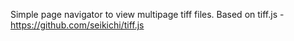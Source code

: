 Simple page navigator to view multipage tiff files. Based on tiff.js - https://github.com/seikichi/tiff.js
